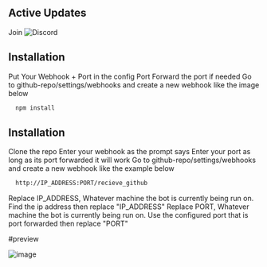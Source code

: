 ## Active Updates
Join ![Discord](https://discord.gg/vpv2VzUtfE)

## Installation
Put Your Webhook + Port in the config
Port Forward the port if needed
Go to github-repo/settings/webhooks and create a new webhook like the image below


```bash
  npm install
```
    
## Installation
Clone the repo
Enter your webhook as the prompt says
Enter your port as long as its port forwarded it will work
Go to github-repo/settings/webhooks and create a new webhook like the example below

```bash
  http://IP_ADDRESS:PORT/recieve_github
```
Replace IP_ADDRESS, Whatever machine the bot is currently being run on. Find the ip address then replace "IP_ADDRESS"
Replace PORT, Whatever machine the bot is currently being run on. Use the configured port that is port forwarded then replace "PORT"

#preview

![image](https://i.imgur.com/4naauNa.png)
